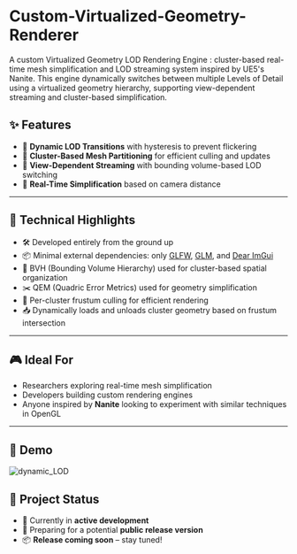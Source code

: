 # Custom-Virtualized-Geometry-Renderer
A custom Virtualized Geometry LOD Rendering Engine : cluster-based real-time mesh simplification and LOD streaming system inspired by UE5's Nanite. This engine dynamically switches between multiple Levels of Detail using a virtualized geometry hierarchy, supporting view-dependent streaming and cluster-based simplification.


## ✨ Features

- 🔄 **Dynamic LOD Transitions** with hysteresis to prevent flickering  
- 🧩 **Cluster-Based Mesh Partitioning** for efficient culling and updates  
- 🚀 **View-Dependent Streaming** with bounding volume-based LOD switching  
- 🎯 **Real-Time Simplification** based on camera distance  

---
## 🔧 Technical Highlights

- 🛠️ Developed entirely from the ground up
- 📦 Minimal external dependencies: only [GLFW](https://www.glfw.org/), [GLM](https://github.com/g-truc/glm), and [Dear ImGui](https://github.com/ocornut/imgui)
- 🌲 BVH (Bounding Volume Hierarchy) used for cluster-based spatial organization
- ✂️ QEM (Quadric Error Metrics) used for geometry simplification
- 🎯 Per-cluster frustum culling for efficient rendering
- 📥 Dynamically loads and unloads cluster geometry based on frustum intersection

---
## 🎮 Ideal For

- Researchers exploring real-time mesh simplification  
- Developers building custom rendering engines  
- Anyone inspired by **Nanite** looking to experiment with similar techniques in OpenGL
---
## 🎥 Demo
![dynamic_LOD](https://github.com/user-attachments/assets/1556bb78-c4d1-49c8-9804-0441a5426929)

## 🚧 Project Status

- 🔄 Currently in **active development**
- 🧪 Preparing for a potential **public release version**
- 📦 **Release coming soon** – stay tuned!


